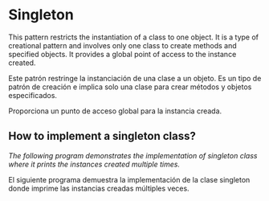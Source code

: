 # Singleton
This pattern restricts the instantiation of a class to one object. It is a type of creational pattern and involves only one class to create methods and specified objects.
It provides a global point of access to the instance created.

Este patrón restringe la instanciación de una clase a un objeto. Es un tipo de patrón de creación e implica solo una clase para crear métodos y objetos especificados. 

Proporciona un punto de acceso global para la instancia creada.

## How to implement a singleton class?
_The following program demonstrates the implementation of singleton class where it prints the instances created multiple times._

El siguiente programa demuestra la implementación de la clase singleton donde imprime las instancias creadas múltiples veces.
